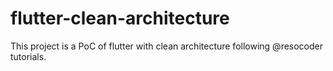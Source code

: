 # flutter-clean-architecture
This project is a PoC of flutter with clean architecture following @resocoder tutorials.
